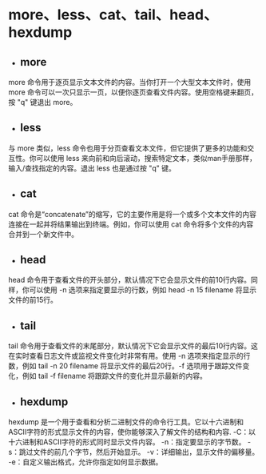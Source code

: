 # more、less、cat、tail、head、hexdump #

- ## more ##
more 命令用于逐页显示文本文件的内容。当你打开一个大型文本文件时，使用 more 命令可以一次只显示一页，以便你逐页查看文件内容。使用空格键来翻页，按 "q" 键退出 more。

- ## less ##
与 more 类似，less 命令也用于分页查看文本文件，但它提供了更多的功能和交互性。你可以使用 less 来向前和向后滚动，搜索特定文本，类似man手册那样，输入/查找指定的内容。退出 less 也是通过按 "q" 键。

- ## cat ##
cat 命令是“concatenate”的缩写，它的主要作用是将一个或多个文本文件的内容连接在一起并将结果输出到终端。例如，你可以使用 cat 命令将多个文件的内容合并到一个新文件中。

- ## head ##
head 命令用于查看文件的开头部分，默认情况下它会显示文件的前10行内容。同样，你可以使用 -n 选项来指定要显示的行数，例如 head -n 15 filename 将显示文件的前15行。

- ## tail ##
tail 命令用于查看文件的末尾部分，默认情况下它会显示文件的最后10行内容。这在实时查看日志文件或监视文件变化时非常有用。使用 -n 选项来指定显示的行数，例如 tail -n 20 filename 将显示文件的最后20行。-f 选项用于跟踪文件变化，例如 tail -f filename 将跟踪文件的变化并显示最新的内容。

- ## hexdump ##
hexdump 是一个用于查看和分析二进制文件的命令行工具。它以十六进制和ASCII字符的形式显示文件的内容，使你能够深入了解文件的结构和内容.
-C：以十六进制和ASCII字符的形式同时显示文件内容。
-n：指定要显示的字节数。
-s：跳过文件的前几个字节，然后开始显示。
-v：详细输出，显示文件的偏移量。
-e：自定义输出格式，允许你指定如何显示数据。